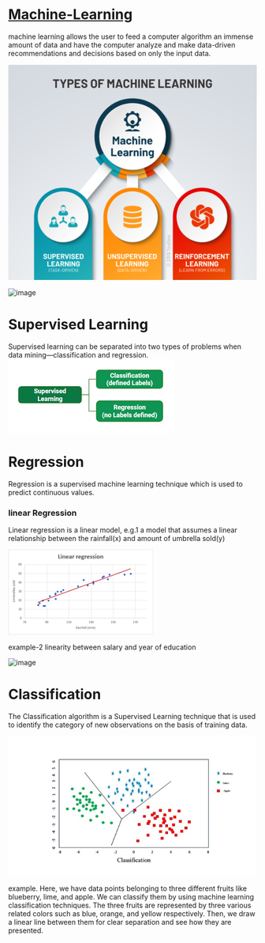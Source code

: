 # <U>Machine-Learning</U>
machine learning allows the user to feed a computer algorithm an immense amount of data and have the computer analyze and make data-driven recommendations and decisions based on only the input data.

![](https://github.com/jija19/Machine-Learning/blob/main/ml.png)

![image](https://user-images.githubusercontent.com/100012819/155176483-82950aa1-417b-4ba8-98c3-bdb6f8e30b02.png)

# <B>Supervised Learning</B>

Supervised learning can be separated into two types of problems when data mining—classification and regression.
![](https://github.com/jija19/Machine-Learning/blob/main/supervised.png)

# <B>Regression</B>

Regression is a supervised machine learning technique which is used to predict continuous values.

### <B>linear Regression</B>
Linear regression is a linear model, e.g.1 a model that assumes a linear relationship between the rainfall(x) and amount of umbrella sold(y)

![](https://github.com/jija19/Machine-Learning/blob/main/linear%20reg.png)

example-2 linearity between salary and year of education

![image](https://user-images.githubusercontent.com/100012819/155170130-52b437dc-46a0-430e-9807-c3abedde453f.png)

# <B>Classification</B>

The Classification algorithm is a Supervised Learning technique that is used to identify the category of new observations on the basis of training data.

![](https://github.com/jija19/Machine-Learning/blob/main/Classification%20reg.jpeg)

example. Here, we have data points belonging to three different fruits like blueberry, lime, and apple. We can classify them by using machine learning classification techniques. The three fruits are represented by three various related colors such as blue, orange, and yellow respectively. Then, we draw a linear line between them for clear separation and see how they are presented.

